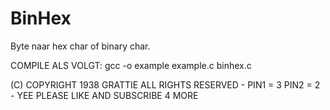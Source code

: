# BinHex
Byte naar hex char of binary char.

COMPILE ALS VOLGT:
gcc -o example example.c binhex.c

(C) COPYRIGHT 1938 GRATTIE 
ALL RIGHTS RESERVED - PIN1 = 3 PIN2 = 2 - YEE
PLEASE LIKE AND SUBSCRIBE 4 MORE